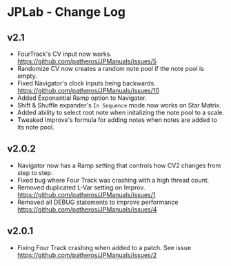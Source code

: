 
# JPLab - Change Log

## v2.1
* FourTrack's CV input now works. https://github.com/patheros/JPManuals/issues/5
* Randomize CV now creates a random note pool if the note pool is empty.
* Fixed Navigator's clock inputs being backwards. https://github.com/patheros/JPManuals/issues/10
* Added Exponential Ramp option to Navigator.
* Shift & Shuffle expander's `In Sequence` mode now works on Star Matrix.
* Added ability to select root note when initalizing the note pool to a scale.
* Tweaked Improve's formula for adding notes when notes are added to its note pool.

## v2.0.2
* Navigator now has a Ramp setting that controls how CV2 changes from step to step.
* Fixed bug where Four Track was crashing with a high thread count.
* Removed duplicated L-Var setting on Improv. https://github.com/patheros/JPManuals/issues/1
* Removed all DEBUG statements to improve performance https://github.com/patheros/JPManuals/issues/4

## v2.0.1
* Fixing Four Track crashing when added to a patch. See issue https://github.com/patheros/JPManuals/issues/2

